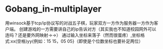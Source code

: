 # Gobang_in-multiplayer

用winsock基于tcp/ip协议写的对战五子棋，玩家双方一方作为服务器一方作为客户端。
创建游戏的一方需要讲自己的ip告诉对方（其实我也不知道校园网外可以连吗？还是要外网映射->->）
通过输入坐标来落子（然而很蛋疼）,坐标格式:xx(空格)yy{例如：15 15，05 05}（即使是个位数坐标也要补足两位）
